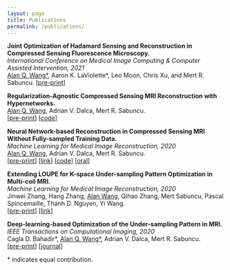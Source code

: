 ```yaml
---
layout: page
title: Publications
permalink: /publications/
---
```


**Joint Optimization of Hadamard Sensing and Reconstruction in Compressed Sensing Fluorescence Microscopy.**  
*International Conference on Medical Image Computing & Computer Assisted Intervention, 2021*   
<ins>Alan Q. Wang\*</ins>, Aaron K. LaViolette\*, Leo Moon, Chris Xu, and Mert R. Sabuncu. 
[[pre-print](https://arxiv.org/abs/2105.07961)]


**Regularization-Agnostic Compressed Sensing MRI Reconstruction with Hypernetworks.**  
<ins>Alan Q. Wang</ins>, Adrian V. Dalca, Mert R. Sabuncu.   
[[pre-print](http://arxiv.org/abs/2101.02194)] [[code](https://github.com/alanqrwang/hyperrecon)]  


**Neural Network-based Reconstruction in Compressed Sensing MRI Without Fully-sampled Training Data.**   
*Machine Learning for Medical Image Reconstruction, 2020*   
<ins>Alan Q. Wang</ins>, Adrian V. Dalca, Mert R. Sabuncu.   
[[pre-print](https://arxiv.org/abs/2007.14979)] [[link](https://link.springer.com/chapter/10.1007/978-3-030-61598-7_3)] [[code](https://github.com/alanqrwang/HQSNet)] [[oral](https://www.youtube.com/watch?v=a5OclTvMXlI)]


**Extending LOUPE for K-space Under-sampling Pattern Optimization in Multi-coil MRI.**   
*Machine Learning for Medical Image Reconstruction, 2020*   
Jinwei Zhang, Hang Zhang, <ins>Alan Wang</ins>, Qihao Zhang, Mert Sabuncu, Pascal Spincemaille, Thanh D. Nguyen, Yi Wang.     
[[pre-print](https://arxiv.org/abs/2007.14450)] [[link](https://link.springer.com/chapter/10.1007/978-3-030-61598-7_9)]  


**Deep-learning-based Optimization of the Under-sampling Pattern in MRI.**  
*IEEE Transactions on Computational Imaging, 2020*     
Cagla D. Bahadir\*, <ins>Alan Q. Wang\*</ins>, Adrian V. Dalca, Mert R. Sabuncu.     
[[pre-print](https://arxiv.org/abs/1907.11374)] [[journal](https://ieeexplore.ieee.org/document/9133281?source=authoralert)]   


\* indicates equal contribution.
